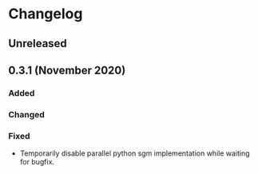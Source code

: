 # Changelog

## Unreleased

## 0.3.1 (November 2020)

### Added

### Changed

### Fixed

- Temporarily disable parallel python sgm implementation while waiting for bugfix.


